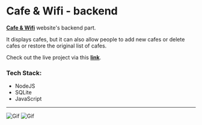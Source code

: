 # Cafe & Wifi - backend

__[Cafe & Wifi](https://cafe-and-wifi-frontend.vercel.app/)__ website's backend part. 

It displays cafes, but it can also allow people to add new cafes or delete cafes or restore the original list of cafes.

Check out the live project via this __[link](https://cafe-and-wifi-frontend.vercel.app/)__.

### Tech Stack:

- NodeJS
- SQLite
- JavaScript

---

![Gif](https://s4.gifyu.com/images/cafe_wifi_1.png)
![Gif](https://s1.gifyu.com/images/cafe_wifi_2.png)
